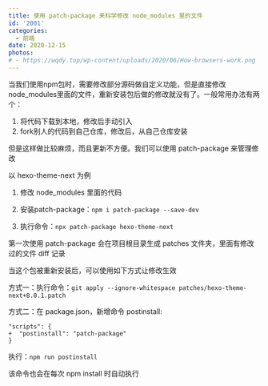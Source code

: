 ```yaml
---
title: 使用 patch-package 来科学修改 node_modules 里的文件
id: '2001'
categories:
  - 前端
date: 2020-12-15
photos:
# - https://wqdy.top/wp-content/uploads/2020/06/How-browsers-work.png
---
```


当我们使用npm包时，需要修改部分源码做自定义功能，但是直接修改node_modules里面的文件，重新安装包后做的修改就没有了。一般常用办法有两个：

1. 将代码下载到本地，修改后手动引入
2. fork别人的代码到自己仓库，修改后，从自己仓库安装

但是这样做比较麻烦，而且更新不方便。我们可以使用 patch-package 来管理修改

以 hexo-theme-next 为例

1. 修改 node_modules 里面的代码

2. 安装patch-package：`npm i patch-package --save-dev`

3. 执行命令：`npx patch-package hexo-theme-next`

第一次使用 patch-package 会在项目根目录生成 patches 文件夹，里面有修改过的文件 diff 记录

当这个包被重新安装后，可以使用如下方式让修改生效

方式一：执行命令：`git apply --ignore-whitespace patches/hexo-theme-next+8.0.1.patch`

方式二：在 package.json，新增命令 postinstall:

```
"scripts": {
+  "postinstall": "patch-package"
}
```

执行：`npm run postinstall`

该命令也会在每次 npm install 时自动执行
